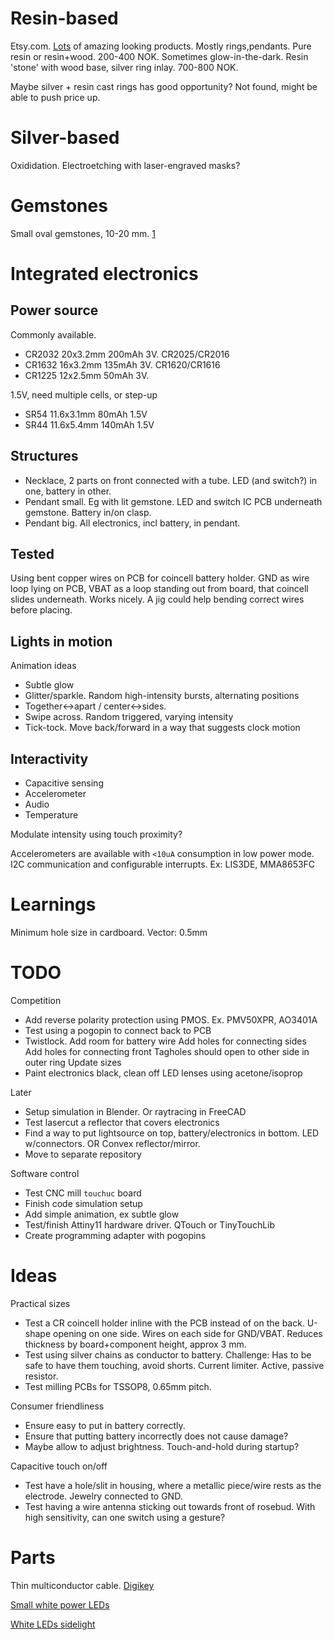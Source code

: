 

# Resin-based

Etsy.com. [Lots](https://www.etsy.com/no-en/search?q=epoxy+jewelry&explicit=1&page=3) of amazing looking products. Mostly rings,pendants.
Pure resin or resin+wood. 200-400 NOK. Sometimes glow-in-the-dark.
Resin 'stone' with wood base, silver ring inlay. 700-800 NOK.

Maybe silver + resin cast rings has good opportunity? Not found, might be able to push price up.

# Silver-based

Oxididation. Electroetching with laser-engraved masks?

# Gemstones

Small oval gemstones, 10-20 mm. [1](https://www.gemselect.com/group/gemselect.php?a=0&base_shape=Oval,Pear,Round&min_l=10.00&max_l=20.00&min_w=10.00&max_w=20.00&styles=Cabochon%27,%27Plain-Cut&price_asc=1&page=1)

# Integrated electronics

## Power source

Commonly available.

* CR2032 20x3.2mm 200mAh 3V. CR2025/CR2016
* CR1632 16x3.2mm 135mAh 3V. CR1620/CR1616
* CR1225 12x2.5mm 50mAh 3V.

1.5V, need multiple cells, or step-up

* SR54 11.6x3.1mm 80mAh 1.5V
* SR44 11.6x5.4mm 140mAh 1.5V

## Structures

* Necklace, 2 parts on front connected with a tube. LED (and switch?) in one, battery in other.
* Pendant small. Eg with lit gemstone. LED and switch IC PCB underneath gemstone. Battery in/on clasp. 
* Pendant big. All electronics, incl battery, in pendant.

## Tested

Using bent copper wires on PCB for coincell battery holder.
GND as wire loop lying on PCB, VBAT as a loop standing out from board, that coincell slides underneath. Works nicely.
A jig could help bending correct wires before placing.

## Lights in motion

Animation ideas

* Subtle glow
* Glitter/sparkle. Random high-intensity bursts, alternating positions
* Together<->apart / center<->sides. 
* Swipe across. Random triggered, varying intensity
* Tick-tock. Move back/forward in a way that suggests clock motion

## Interactivity

* Capacitive sensing
* Accelerometer
* Audio
* Temperature

Modulate intensity using touch proximity?

Accelerometers are available with `<10uA` consumption in low power mode.
I2C communication and configurable interrupts. Ex: LIS3DE, MMA8653FC 

# Learnings

Minimum hole size in cardboard. Vector: 0.5mm

# TODO

Competition

* Add reverse polarity protection using PMOS. Ex. PMV50XPR, AO3401A
* Test using a pogopin to connect back to PCB
* Twistlock. 
Add room for battery wire
Add holes for connecting sides
Add holes for connecting front
Tagholes should open to other side in outer ring
Update sizes
* Paint electronics black, clean off LED lenses using acetone/isoprop


Later

* Setup simulation in Blender. Or raytracing in FreeCAD
* Test lasercut a reflector that covers electronics
* Find a way to put lightsource on top, battery/electronics in bottom.
LED w/connectors.
OR Convex reflector/mirror. 
* Move to separate repository 

Software control

* Test CNC mill `touchuc` board
* Finish code simulation setup
* Add simple animation, ex subtle glow
* Test/finish Attiny11 hardware driver. QTouch or TinyTouchLib
* Create programming adapter with pogopins


# Ideas

Practical sizes

* Test a CR coincell holder inline with the PCB instead of on the back.
U-shape opening on one side. Wires on each side for GND/VBAT.
Reduces thickness by board+component height, approx 3 mm.
* Test using silver chains as conductor to battery.
Challenge: Has to be safe to have them touching, avoid shorts.
Current limiter. Active, passive resistor.
* Test milling PCBs for TSSOP8, 0.65mm pitch.

Consumer friendliness

* Ensure easy to put in battery correctly.
* Ensure that putting battery incorrectly does not cause damage?
* Maybe allow to adjust brightness. Touch-and-hold during startup?

Capacitive touch on/off

* Test have a hole/slit in housing, where a metallic piece/wire rests as the electrode.
Jewelry connected to GND.
* Test having a wire antenna sticking out towards front of rosebud.
With high sensitivity, can one switch using a gesture?

# Parts

Thin multiconductor cable.
[Digikey](https://www.digikey.com/products/en/cables-wires/multiple-conductor-cables/473?k=&pkeyword=&pv81=110&FV=138000a%2C138000b%2C138001a%2C1380056%2C674008c%2C674008d%2C67400b4%2C674013d%2C6740020%2C6740198%2C6740029%2C674019e%2C674019f%2C67401a1%2C67401b1%2C674002d%2C674002f%2C67401e3%2C67401e7%2C6740036%2C6740236%2C674003a%2C674003b%2C674003c%2C6740040%2C6740043%2C6740044%2C6740047%2C67402e1%2Cffe001d9%2C4f0000c%2C4f0007c%2C4f00002&quantity=0&ColumnSort=1000011&page=1&stock=1&nstock=1&pageSize=25)

[Small white power LEDs](https://www.digikey.no/products/en/optoelectronics/led-lighting-white/124?FV=b83bfa%2Cb84343%2Cb84345%2Cb8442f%2Cb84ff4%2Cb85aca%2Cb85ada%2Cb864db%2Cb86a30%2Cb86c09%2Cb87c2f%2Cb89a25%2Cb8a3d7%2Cb8a955%2Cb8a959%2Cb8a95c%2Cb8a95e%2Cb8a95f%2Cb8a962%2Cb8a96a%2Cb8a976%2Cb8a977%2Cb8a9a2%2Cb8a9a3%2Cb8a9a7%2Cb8a9a8%2Cb8a9ab%2Cb8a9ac%2Cb8a9ad%2Cb8a9ae%2Cb8a9af%2Cb8a9b0%2Cb8a9b1%2Cb8a9b6%2Cb8a9bc%2Cb8a9bd%2Cb8a9c0%2Cb8a9c1%2Cb8a9c8%2Cb8a9c9%2Cb8a9cd%2Cb8a9cf%2Cb8a9d0%2Cb8a9d2%2Cb8ab18%2Cb8b1f6%2Cb8b748%2C1140003%2C89c0103%2C89c0029%2C89c002b%2C89c002d%2C89c002f%2C89c0033%2Cab00066%2Cab00069%2Cab0006a%2Cab0006e%2Cab00072%2Cab00074%2Cab00075%2Cab0007a%2Cab000ad%2Cab000b8%2Cab00002%2Cab000d4%2Cab000d7%2Cab000d8%2Cab000e3%2Cab000e4%2Cab000ec%2Cab000fd%2Cab000ff%2Cab00121%2Cab00123%2Cab00003%2Cab00140%2Cab00141%2Cab00173%2Cab0023f%2Cab00007%2Cab00008%2Cab00051%2Cab00053%2Cab00054%2Cab0005b%2Cab00061%2Cab00062%2Cffe0007c&quantity=10&ColumnSort=1000011&page=1&stock=1&nstock=1&pageSize=25)

[White LEDs sidelight](https://www.digikey.no/products/en/optoelectronics/led-indication-discrete/105?FV=940066%2C940008%2C9403c3%2C9403c5%2C9403c6%2C1140160%2C89c0501%2C89c0515%2C89c0088%2C89c057f%2C89c0590%2C89c0592%2C89c0593%2C89c059a%2C89c059c%2C89c059d%2C89c00b1%2C89c00b2%2C89c00b3%2C89c00b4%2C89c00b5%2C89c00b6%2C89c00b7%2C89c00b9%2C89c00ba%2C89c00bc%2C89c00bd%2C89c00be%2C89c00c0%2C89c00c1%2C89c00c2%2C89c00c3%2C89c00c4%2C89c00c5%2C89c00c6%2C89c00c7%2C89c00c9%2C89c00cb%2C89c00cc%2C89c00cd%2C89c00ce%2C89c00d0%2C89c00d1%2C89c00d2%2C89c00d3%2C89c00d4%2C89c00d5%2C89c00d6%2C89c00d7%2C89c00da%2C89c00db%2C89c00dd%2C89c00df%2C89c00e1%2C89c00e2%2C89c00f1%2C89c00f2%2C89c00f3%2C89c00fa%2C89c0103%2C89c010a%2C89c0029%2C89c002a%2C89c002b%2C89c002c%2C89c01be%2C89c002d%2C89c002f%2C89c0030%2C89c0031%2C89c01ea%2C89c01f3%2C89c0032%2C89c01f4%2C89c01f5%2C89c01f6%2C89c01f8%2C89c0033%2C89c01fe%2C89c0200%2C89c0201%2C89c0034%2C89c0213%2C89c0214%2C89c0037%2C89c02d1%2C89c02dd%2C89c02e3%2C89c02e4%2C89c02e6%2C89c02ea%2C89c02eb%2C89c02ec%2C89c02f5%2C89c02f6%2C89c02f7%2C89c02fc%2C89c02fd%2C89c02fe%2C89c0303%2C89c0306%2C89c0328%2C89c0366%2C89c0369%2Cffe00069&quantity=10&ColumnSort=1000011&page=1&stock=1&nstock=1&datasheet=1&pageSize=25)


